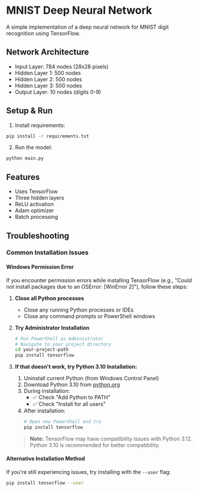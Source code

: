# MNIST Deep Neural Network

A simple implementation of a deep neural network for MNIST digit recognition using TensorFlow.

## Network Architecture
- Input Layer: 784 nodes (28x28 pixels)
- Hidden Layer 1: 500 nodes
- Hidden Layer 2: 500 nodes
- Hidden Layer 3: 500 nodes
- Output Layer: 10 nodes (digits 0-9)

## Setup & Run
1. Install requirements:
```bash
pip install -r requirements.txt
```

2. Run the model:
```bash
python main.py
```

## Features
- Uses TensorFlow
- Three hidden layers
- ReLU activation
- Adam optimizer
- Batch processing


## Troubleshooting

### Common Installation Issues

#### Windows Permission Error
If you encounter permission errors while installing TensorFlow (e.g., "Could not install packages due to an OSError: [WinError 2]"), follow these steps:

1. **Close all Python processes**
   - Close any running Python processes or IDEs
   - Close any command prompts or PowerShell windows

2. **Try Administrator Installation**
   ```bash
   # Run PowerShell as Administrator
   # Navigate to your project directory
   cd your-project-path
   pip install tensorflow
   ```

3. **If that doesn't work, try Python 3.10 Installation:**
   1. Uninstall current Python (from Windows Control Panel)
   2. Download Python 3.10 from [python.org](https://www.python.org/downloads/)
   3. During installation:
      - ✅ Check "Add Python to PATH"
      - ✅ Check "Install for all users"
   4. After installation:
      ```bash
      # Open new PowerShell and try
      pip install tensorflow
      ```

   > **Note:** TensorFlow may have compatibility issues with Python 3.12. Python 3.10 is recommended for better compatibility.

#### Alternative Installation Method
If you're still experiencing issues, try installing with the `--user` flag:
```bash
pip install tensorflow --user
```
